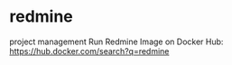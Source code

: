 # redmine
project management
Run Redmine Image on Docker Hub: https://hub.docker.com/search?q=redmine

